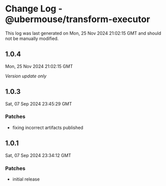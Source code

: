 # Change Log - @ubermouse/transform-executor

This log was last generated on Mon, 25 Nov 2024 21:02:15 GMT and should not be manually modified.

## 1.0.4
Mon, 25 Nov 2024 21:02:15 GMT

_Version update only_

## 1.0.3
Sat, 07 Sep 2024 23:45:29 GMT

### Patches

- fixing incorrect artifacts published

## 1.0.1
Sat, 07 Sep 2024 23:34:12 GMT

### Patches

- initial release

